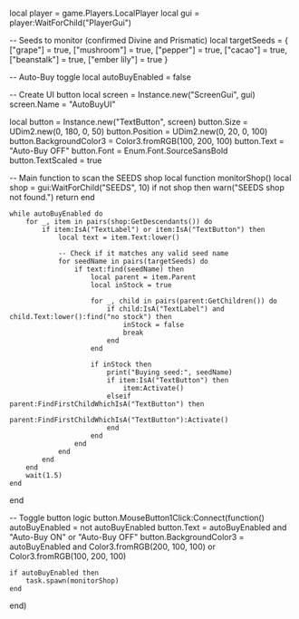 local player = game.Players.LocalPlayer
local gui = player:WaitForChild("PlayerGui")

-- Seeds to monitor (confirmed Divine and Prismatic)
local targetSeeds = {
    ["grape"] = true,
    ["mushroom"] = true,
    ["pepper"] = true,
    ["cacao"] = true,
    ["beanstalk"] = true,
    ["ember lily"] = true
}

-- Auto-Buy toggle
local autoBuyEnabled = false

-- Create UI button
local screen = Instance.new("ScreenGui", gui)
screen.Name = "AutoBuyUI"

local button = Instance.new("TextButton", screen)
button.Size = UDim2.new(0, 180, 0, 50)
button.Position = UDim2.new(0, 20, 0, 100)
button.BackgroundColor3 = Color3.fromRGB(100, 200, 100)
button.Text = "Auto-Buy OFF"
button.Font = Enum.Font.SourceSansBold
button.TextScaled = true

-- Main function to scan the SEEDS shop
local function monitorShop()
    local shop = gui:WaitForChild("SEEDS", 10)
    if not shop then
        warn("SEEDS shop not found.")
        return
    end

    while autoBuyEnabled do
        for _, item in pairs(shop:GetDescendants()) do
            if item:IsA("TextLabel") or item:IsA("TextButton") then
                local text = item.Text:lower()

                -- Check if it matches any valid seed name
                for seedName in pairs(targetSeeds) do
                    if text:find(seedName) then
                        local parent = item.Parent
                        local inStock = true

                        for _, child in pairs(parent:GetChildren()) do
                            if child:IsA("TextLabel") and child.Text:lower():find("no stock") then
                                inStock = false
                                break
                            end
                        end

                        if inStock then
                            print("Buying seed:", seedName)
                            if item:IsA("TextButton") then
                                item:Activate()
                            elseif parent:FindFirstChildWhichIsA("TextButton") then
                                parent:FindFirstChildWhichIsA("TextButton"):Activate()
                            end
                        end
                    end
                end
            end
        end
        wait(1.5)
    end
end

-- Toggle button logic
button.MouseButton1Click:Connect(function()
    autoBuyEnabled = not autoBuyEnabled
    button.Text = autoBuyEnabled and "Auto-Buy ON" or "Auto-Buy OFF"
    button.BackgroundColor3 = autoBuyEnabled and Color3.fromRGB(200, 100, 100) or Color3.fromRGB(100, 200, 100)

    if autoBuyEnabled then
        task.spawn(monitorShop)
    end
end)
